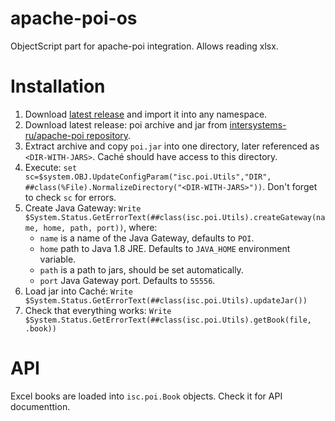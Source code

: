 # apache-poi-os
ObjectScript part for apache-poi integration. Allows reading xlsx.

# Installation

1. Download [latest release](https://github.com/intersystems-ru/apache-poi-os/releases) and import it into any namespace.
2. Download latest release: poi archive and jar from [intersystems-ru/apache-poi repository](https://github.com/intersystems-ru/apache-poi/releases).
3. Extract archive and copy `poi.jar` into one directory, later referenced as `<DIR-WITH-JARS>`. Caché should have access to this directory. 
4. Execute: `set sc=$system.OBJ.UpdateConfigParam("isc.poi.Utils","DIR", ##class(%File).NormalizeDirectory("<DIR-WITH-JARS>"))`. Don't forget to check `sc` for errors.
5. Create Java Gateway: `Write $System.Status.GetErrorText(##class(isc.poi.Utils).createGateway(name, home, path, port))`, where:
   - `name` is a name of the Java Gateway, defaults to `POI`.
   - `home` path to Java 1.8 JRE. Defaults to `JAVA_HOME` environment variable.
   - `path` is a path to jars, should be set automatically.
   - `port` Java Gateway port. Defaults to `55556`.
6. Load jar into Caché: `Write $System.Status.GetErrorText(##class(isc.poi.Utils).updateJar())`
7. Check that everything works: `Write $System.Status.GetErrorText(##class(isc.poi.Utils).getBook(file, .book))`

# API 

Excel books are loaded into `isc.poi.Book` objects. Check it for API documenttion.
